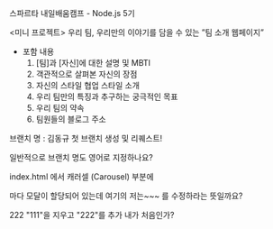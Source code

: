 스파르타 내일배움캠프 - Node.js 5기

<미니 프로젝트>
우리 팀, 우리만의 이야기를 담을 수 있는 ”팀 소개 웹페이지”

- 포함 내용
  1. [팀]과 [자신]에 대한 설명 및 MBTI
  2. 객관적으로 살펴본 자신의 장점
  3. 자신의 스타일 협업 스타일 소개
  4. 우리 팀만의 특징과 추구하는 궁극적인 목표
  5. 우리 팀의 약속
  6. 팀원들의 블로그 주소


브랜치 명 : 김동규
첫 브랜치 생성 및 리퀘스트!

일반적으로 브랜치 명도 영어로 지정하나요?

index.html 에서
캐러셀 (Carousel) 부분에
<div class="carousel-item"> 마다 모달이 할당되어 있는데
여기의 저는~~~ 를 수정하라는 뜻일까요?

222
"111"을 지우고 "222"를 추가
내가 처음인가? 

